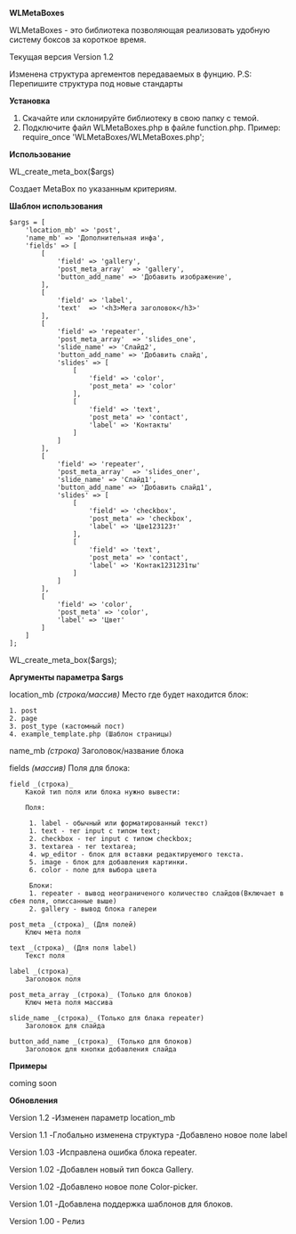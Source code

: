 **WLMetaBoxes**

WLMetaBoxes - это библиотека позволяющая реализовать удобную систему боксов за короткое время.

Текущая версия Version 1.2

Изменена структура аргементов передаваемых в фунцию.
P.S: Перепишите структура под новые стандарты

**Установка**

1. Скачайте или склонируйте библиотеку в свою папку с темой.
2. Подключите файл WLMetaBoxes.php в файле function.php.
Пример: require_once 'WLMetaBoxes/WLMetaBoxes.php';

**Использование**

WL_create_meta_box($args)

Создает MetaBox по указанным критериям.

**Шаблон использования**

    $args = [
        'location_mb' => 'post',
        'name_mb' => 'Дополнительная инфа',
        'fields' => [
            [
                'field' => 'gallery',
                'post_meta_array'  => 'gallery',
                'button_add_name' => 'Добавить изображение',
            ],
            [
                'field' => 'label',
                'text'  => '<h3>Мега заголовок</h3>'
            ],
            [
                'field' => 'repeater',
                'post_meta_array'  => 'slides_one',
                'slide_name' => 'Слайд2',
                'button_add_name' => 'Добавить слайд',
                'slides' => [
                    [
                        'field' => 'color',
                        'post_meta' => 'color'
                    ],
                    [
                        'field' => 'text',
                        'post_meta' => 'contact',
                        'label' => 'Контакты'
                    ]
                ]
            ],
            [
                'field' => 'repeater',
                'post_meta_array'  => 'slides_oner',
                'slide_name' => 'Слайд1',
                'button_add_name' => 'Добавить слайд1',
                'slides' => [
                    [
                        'field' => 'checkbox',
                        'post_meta' => 'checkbox',
                        'label' => 'Цве123123т'
                    ],
                    [
                        'field' => 'text',
                        'post_meta' => 'contact',
                        'label' => 'Контак1231231ты'
                    ]
                ]
            ],
            [
                'field' => 'color',
                'post_meta' => 'color',
                'label' => 'Цвет'
            ]
        ]
    ];

WL_create_meta_box($args);

**Аргументы параметра $args**

location_mb _(строка/массив)_
    Место где будет находится блок:
   
    1. post
    2. page
    3. post_type (кастомный пост)
    4. example_template.php (Шаблон страницы)

name_mb _(строка)_
    Заголовок/название блока
        
fields _(массив)_ 
    Поля для блока:
    
    field _(строка)_
        Какой тип поля или блока нужно вывести:
        
        Поля:
        
         1. label - обычный или форматированный текст)
         1. text - тег input c типом text;
         2. checkbox - тег input c типом checkbox;
         3. textarea - тег textarea;
         4. wp_editor - блок для вставки редактируемого текста.
         5. image - блок для добавления картинки.
         6. color - поле для выбора цвета
         
         Блоки:
         1. repeater - вывод неограниченого количество слайдов(Включает в сбея поля, описсанные выше)
         2. gallery - вывод блока галереи
    
    post_meta _(строка)_ (Для полей)
        Ключ мета поля
    
    text _(строка)_ (Для поля label)
        Текст поля
        
    label _(строка)_
        Заголовок поля

    post_meta_array _(строка)_ (Только для блоков)
        Ключ мета поля массива
    
    slide_name _(строка)_ (Только для блака repeater)
        Заголовок для слайда
    
    button_add_name _(строка)_ (Только для блоков)
        Заголовок для кнопки добавления слайда
    
    

**Примеры**

coming soon

**Обновления**

Version 1.2
-Изменен параметр location_mb

Version 1.1
-Глобально изменена структура
-Добавлено новое поле label

Version 1.03
-Исправлена ошибка блока repeater.

Version 1.02 
-Добавлен новый тип бокса Gallery.

Version 1.02 
-Добавлено новое поле Color-picker.

Version 1.01 
-Добавлена поддержка шаблонов для блоков.

Version 1.00 - Релиз